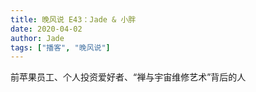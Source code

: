 ```yaml
---
title: 晚风说 E43：Jade & 小胖
date: 2020-04-02
author: Jade
tags: ["播客", "晚风说"]
---
```


前苹果员工、个人投资爱好者、“禅与宇宙维修艺术”背后的人

